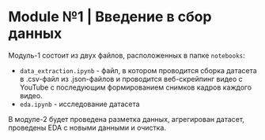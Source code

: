 # Module №1 | Введение в сбор данных
Модуль-1 состоит из двух файлов, расположенных в папке `notebooks`:
- `data_extraction.ipynb` - файл, в котором проводится сборка датасета в .csv-файл из .json-файлов и проводится веб-скрейпинг видео с YouTube с последующим формированием снимков кадров каждого видео.
- `eda.ipynb` - исследование датасета

В модуле-2 будет проведена разметка данных, агрегирован датасет, проведены EDA с новыми данными и очистка.